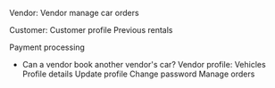 Vendor:
	Vendor manage car orders

Customer:
	Customer profile
	Previous rentals

Payment processing

* Can a vendor book another vendor's car?
Vendor profile: 
	Vehicles
	Profile details
	Update profile
	Change password
	Manage orders